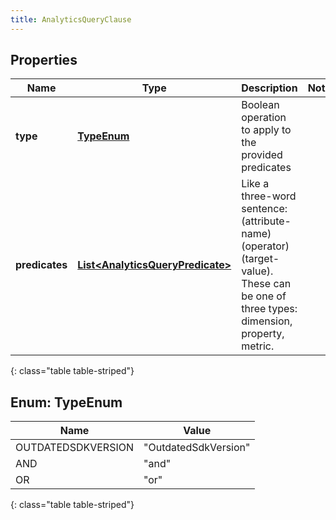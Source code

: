 ```yaml
---
title: AnalyticsQueryClause
---
```


## Properties

| Name | Type | Description | Notes |
| ------------ | ------------- | ------------- | ------------- |
| **type** | [**TypeEnum**](#TypeEnum) | Boolean operation to apply to the provided predicates |  |
| **predicates** | [**List&lt;AnalyticsQueryPredicate&gt;**](AnalyticsQueryPredicate.html) | Like a three-word sentence: (attribute-name) (operator) (target-value). These can be one of three types: dimension, property, metric. |  |
{: class="table table-striped"}


<a name="TypeEnum"></a>

## Enum: TypeEnum

| Name | Value |
| ---- | ----- |
| OUTDATEDSDKVERSION | &quot;OutdatedSdkVersion&quot; |
| AND | &quot;and&quot; |
| OR | &quot;or&quot; |
{: class="table table-striped"}


